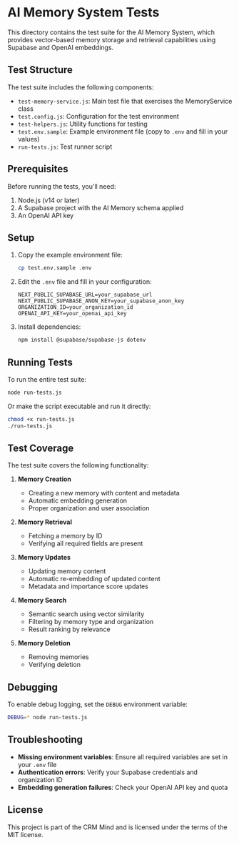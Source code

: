 # AI Memory System Tests

This directory contains the test suite for the AI Memory System, which provides vector-based memory storage and retrieval capabilities using Supabase and OpenAI embeddings.

## Test Structure

The test suite includes the following components:

- `test-memory-service.js`: Main test file that exercises the MemoryService class
- `test.config.js`: Configuration for the test environment
- `test-helpers.js`: Utility functions for testing
- `test.env.sample`: Example environment file (copy to `.env` and fill in your values)
- `run-tests.js`: Test runner script

## Prerequisites

Before running the tests, you'll need:

1. Node.js (v14 or later)
2. A Supabase project with the AI Memory schema applied
3. An OpenAI API key

## Setup

1. Copy the example environment file:
   ```bash
   cp test.env.sample .env
   ```

2. Edit the `.env` file and fill in your configuration:
   ```
   NEXT_PUBLIC_SUPABASE_URL=your_supabase_url
   NEXT_PUBLIC_SUPABASE_ANON_KEY=your_supabase_anon_key
   ORGANIZATION_ID=your_organization_id
   OPENAI_API_KEY=your_openai_api_key
   ```

3. Install dependencies:
   ```bash
   npm install @supabase/supabase-js dotenv
   ```

## Running Tests

To run the entire test suite:

```bash
node run-tests.js
```

Or make the script executable and run it directly:

```bash
chmod +x run-tests.js
./run-tests.js
```

## Test Coverage

The test suite covers the following functionality:

1. **Memory Creation**
   - Creating a new memory with content and metadata
   - Automatic embedding generation
   - Proper organization and user association

2. **Memory Retrieval**
   - Fetching a memory by ID
   - Verifying all required fields are present

3. **Memory Updates**
   - Updating memory content
   - Automatic re-embedding of updated content
   - Metadata and importance score updates

4. **Memory Search**
   - Semantic search using vector similarity
   - Filtering by memory type and organization
   - Result ranking by relevance

5. **Memory Deletion**
   - Removing memories
   - Verifying deletion

## Debugging

To enable debug logging, set the `DEBUG` environment variable:

```bash
DEBUG=* node run-tests.js
```

## Troubleshooting

- **Missing environment variables**: Ensure all required variables are set in your `.env` file
- **Authentication errors**: Verify your Supabase credentials and organization ID
- **Embedding generation failures**: Check your OpenAI API key and quota

## License

This project is part of the CRM Mind and is licensed under the terms of the MIT license.

